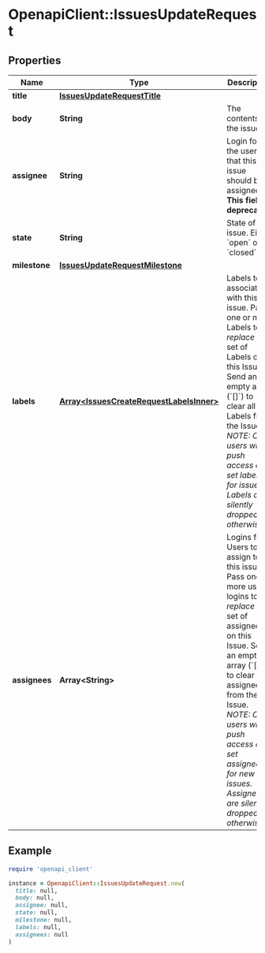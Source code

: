 # OpenapiClient::IssuesUpdateRequest

## Properties

| Name | Type | Description | Notes |
| ---- | ---- | ----------- | ----- |
| **title** | [**IssuesUpdateRequestTitle**](IssuesUpdateRequestTitle.md) |  | [optional] |
| **body** | **String** | The contents of the issue. | [optional] |
| **assignee** | **String** | Login for the user that this issue should be assigned to. **This field is deprecated.** | [optional] |
| **state** | **String** | State of the issue. Either &#x60;open&#x60; or &#x60;closed&#x60;. | [optional] |
| **milestone** | [**IssuesUpdateRequestMilestone**](IssuesUpdateRequestMilestone.md) |  | [optional] |
| **labels** | [**Array&lt;IssuesCreateRequestLabelsInner&gt;**](IssuesCreateRequestLabelsInner.md) | Labels to associate with this issue. Pass one or more Labels to _replace_ the set of Labels on this Issue. Send an empty array (&#x60;[]&#x60;) to clear all Labels from the Issue. _NOTE: Only users with push access can set labels for issues. Labels are silently dropped otherwise._ | [optional] |
| **assignees** | **Array&lt;String&gt;** | Logins for Users to assign to this issue. Pass one or more user logins to _replace_ the set of assignees on this Issue. Send an empty array (&#x60;[]&#x60;) to clear all assignees from the Issue. _NOTE: Only users with push access can set assignees for new issues. Assignees are silently dropped otherwise._ | [optional] |

## Example

```ruby
require 'openapi_client'

instance = OpenapiClient::IssuesUpdateRequest.new(
  title: null,
  body: null,
  assignee: null,
  state: null,
  milestone: null,
  labels: null,
  assignees: null
)
```

